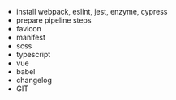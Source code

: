  - install webpack, eslint, jest, enzyme, cypress
 - prepare pipeline steps
 - favicon
 - manifest
 - scss
 - typescript
 - vue
 - babel
 - changelog
 - GIT